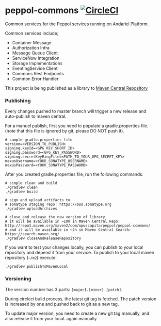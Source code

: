 # peppol-commons [![CircleCI](https://circleci.com/gh/OpusCapita/peppol-commons.svg?style=svg)](https://circleci.com/gh/OpusCapita/peppol-commons)

Common services for the Peppol services running on Andariel Platform.

Common services include;
- Container Message
- Authorization Infra
- Message Queue Client
- ServiceNow Integration
- Storage Implementations
- EventingService Client
- Commons Rest Endpoints
- Common Error Handler

This project is being published as a library to [Maven Central Repository](https://search.maven.org/search?q=g:com.opuscapita.peppol%20AND%20a:peppol-commons&core=gav)

### Publishing
Every changes pushed to master branch will trigger a new release and auto-publish to maven central. 

For a manuel publish, first you need to populate a gradle.properties file. (note that this file is ignored by git, please DO NOT push it).

```$xslt
# sample gradle.properties file
version=<VERSION_TO_PUBLISH>
signing.keyId=<GPG_KEY_SHORT_ID>
signing.password=<GPG_KEY_PASSWORD>
signing.secretKeyRingFile=<PATH_TO_YOUR_GPG_SECRET_KEY>
nexusUsername=<YOUR_SONATYPE_USERNAME>
nexusPassword=<YOUR_SONATYPE_PASSWORD>
```
After you created gradle.properties file, run the following commands:

```$xslt
# simple clean and build
./gradlew clean
./gradlew build

# sign and upload artifacts to
# sonatype staging repo: https://oss.sonatype.org
./gradlew uploadArchives

# close and release the new version of library
# it will be available in ~10m in Maven Central Repo: http://repo1.maven.org/maven2/com/opuscapita/peppol/peppol-commons/
# and it will be available in ~2h in Maven Central Search: https://search.maven.org/
./gradlew closeAndReleaseRepository
```
If you want to test your changes locally, you can publish to your local repository and depend it from your service. To publish to your local maven repository (`~/m2`) execute:
```
./gradlew publishToMavenLocal
```


### Versioning
The version number has 3 parts: `[major].[minor].[patch]`. 

During circleci build process, the latest git tag is fetched. The patch version is increased by one and pushed back to git as a new tag.

To update major version, you need to create a new git tag manually, and also release it from your local..again manually.
